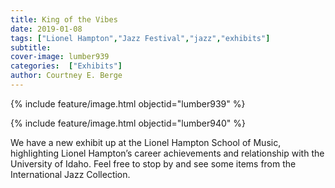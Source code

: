 ```yaml
---
title: King of the Vibes
date: 2019-01-08
tags: ["Lionel Hampton","Jazz Festival","jazz","exhibits"]
subtitle: 
cover-image: lumber939
categories:  ["Exhibits"]
author: Courtney E. Berge
---
```


{% include feature/image.html objectid="lumber939" %}

{% include feature/image.html objectid="lumber940" %}

We have a new exhibit up at the Lionel Hampton School of Music, highlighting Lionel Hampton’s career achievements and relationship with the University of Idaho. Feel free to stop by and see some items from the International Jazz Collection.